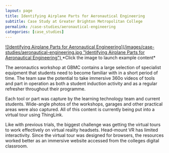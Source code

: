 ```yaml
---
layout: page
title: Identifying Airplane Parts for Aeronautical Engineering
subtitle: Case Study at Greater Brighton Metropolitan College
permalink: /case-studies/aeronautical-engineering
categories: [case_studies]
---
```


<a data-fancybox data-type="iframe" href="https://www.thinglink.com/mediacard/1065618713442516995">
![Identifying Airplane Parts for Aeronautical Engineering](/images/case-studies/aeronautical-engineering.jpg "Identifying Airplane Parts for Aeronautical Engineering")
</a>
*Click the image to launch example content*

The aeronautics workshop at GBMC contains a large selection of specialist equipment that students need to become familiar with in a short period of time. The team saw the potential to take immersive 360o videos of tools and part in operation as both a student induction activity and as a regular refresher throughout their programme.

Each tool or part was capture by the learning technology team and current students. Wide-angle photos of the workshops, garages and other practical areas were also captured. All of this content is currently being put into a virtual tour using ThingLink.

Like with previous trials, the biggest challenge was getting the virtual tours to work effectively on virtual reality headsets. Head-mount VR has limited interactivity. Since the virtual tour was designed for browsers, the resources worked better as an immersive website accessed from the colleges digital classroom. 
